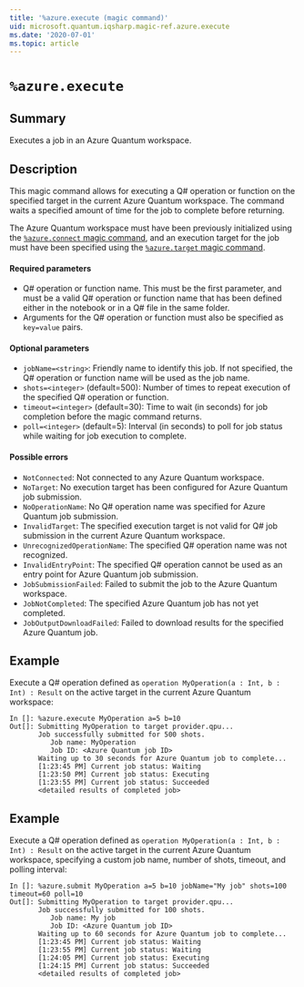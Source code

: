 ```yaml
---
title: '%azure.execute (magic command)'
uid: microsoft.quantum.iqsharp.magic-ref.azure.execute
ms.date: '2020-07-01'
ms.topic: article
---
```


<!--
    NB: This file has been automatically generated from Microsoft.Quantum.IQSharp.AzureClient.dll,
        please do not manually edit it.

    [DEBUG] JSON source:
        {"Name": "%azure.execute", "Documentation": {"Summary": "Executes a job in an Azure Quantum workspace.", "Full": null, "Description": "\r\nThis magic command allows for executing a Q# operation or function\r\non the specified target in the current Azure Quantum workspace.\r\nThe command waits a specified amount of time for the job to complete before returning.\r\n\r\nThe Azure Quantum workspace must have been previously initialized\r\nusing the [`%azure.connect` magic command](https://docs.microsoft.com/qsharp/api/iqsharp-magic/azure.connect),\r\nand an execution target for the job must have been specified using the\r\n[`%azure.target` magic command](https://docs.microsoft.com/qsharp/api/iqsharp-magic/azure.target).\r\n\r\n#### Required parameters\r\n\r\n- Q# operation or function name. This must be the first parameter, and must be a valid Q# operation\r\nor function name that has been defined either in the notebook or in a Q# file in the same folder.\r\n- Arguments for the Q# operation or function must also be specified as `key=value` pairs.\r\n\r\n#### Optional parameters\r\n\r\n- `jobName=<string>`: Friendly name to identify this job. If not specified,\r\nthe Q# operation or function name will be used as the job name.\r\n- `shots=<integer>` (default=500): Number of times to repeat execution of the\r\nspecified Q# operation or function.\r\n- `timeout=<integer>` (default=30): Time to wait (in seconds) for job completion\r\nbefore the magic command returns.\r\n- `poll=<integer>` (default=5): Interval (in seconds) to poll for\r\njob status while waiting for job execution to complete.\r\n\r\n#### Possible errors\r\n\r\n- `NotConnected`: Not connected to any Azure Quantum workspace.\r\n- `NoTarget`: No execution target has been configured for Azure Quantum job submission.\r\n- `NoOperationName`: No Q# operation name was specified for Azure Quantum job submission.\r\n- `InvalidTarget`: The specified execution target is not valid for Q# job submission in the current Azure Quantum workspace.\r\n- `UnrecognizedOperationName`: The specified Q# operation name was not recognized.\r\n- `InvalidEntryPoint`: The specified Q# operation cannot be used as an entry point for Azure Quantum job submission.\r\n- `JobSubmissionFailed`: Failed to submit the job to the Azure Quantum workspace.\r\n- `JobNotCompleted`: The specified Azure Quantum job has not yet completed.\r\n- `JobOutputDownloadFailed`: Failed to download results for the specified Azure Quantum job.\r\n                    ", "Remarks": null, "Examples": ["\r\nExecute a Q# operation defined as `operation MyOperation(a : Int, b : Int) : Result`\r\non the active target in the current Azure Quantum workspace:\r\n```\r\nIn []: %azure.execute MyOperation a=5 b=10\r\nOut[]: Submitting MyOperation to target provider.qpu...\r\n       Job successfully submitted for 500 shots.\r\n          Job name: MyOperation\r\n          Job ID: <Azure Quantum job ID>\r\n       Waiting up to 30 seconds for Azure Quantum job to complete...\r\n       [1:23:45 PM] Current job status: Waiting\r\n       [1:23:50 PM] Current job status: Executing\r\n       [1:23:55 PM] Current job status: Succeeded\r\n       <detailed results of completed job>\r\n```\r\n                        ", "\r\nExecute a Q# operation defined as `operation MyOperation(a : Int, b : Int) : Result`\r\non the active target in the current Azure Quantum workspace,\r\nspecifying a custom job name, number of shots, timeout, and polling interval:\r\n```\r\nIn []: %azure.submit MyOperation a=5 b=10 jobName=\"My job\" shots=100 timeout=60 poll=10\r\nOut[]: Submitting MyOperation to target provider.qpu...\r\n       Job successfully submitted for 100 shots.\r\n          Job name: My job\r\n          Job ID: <Azure Quantum job ID>\r\n       Waiting up to 60 seconds for Azure Quantum job to complete...\r\n       [1:23:45 PM] Current job status: Waiting\r\n       [1:23:55 PM] Current job status: Waiting\r\n       [1:24:05 PM] Current job status: Executing\r\n       [1:24:15 PM] Current job status: Succeeded\r\n       <detailed results of completed job>\r\n```\r\n                        "], "SeeAlso": null}, "AssemblyName": "Microsoft.Quantum.IQSharp.AzureClient"}
-->

# `%azure.execute`

## Summary

Executes a job in an Azure Quantum workspace.

## Description

This magic command allows for executing a Q# operation or function
on the specified target in the current Azure Quantum workspace.
The command waits a specified amount of time for the job to complete before returning.

The Azure Quantum workspace must have been previously initialized
using the [`%azure.connect` magic command](https://docs.microsoft.com/qsharp/api/iqsharp-magic/azure.connect),
and an execution target for the job must have been specified using the
[`%azure.target` magic command](https://docs.microsoft.com/qsharp/api/iqsharp-magic/azure.target).

#### Required parameters

- Q# operation or function name. This must be the first parameter, and must be a valid Q# operation
or function name that has been defined either in the notebook or in a Q# file in the same folder.
- Arguments for the Q# operation or function must also be specified as `key=value` pairs.

#### Optional parameters

- `jobName=<string>`: Friendly name to identify this job. If not specified,
the Q# operation or function name will be used as the job name.
- `shots=<integer>` (default=500): Number of times to repeat execution of the
specified Q# operation or function.
- `timeout=<integer>` (default=30): Time to wait (in seconds) for job completion
before the magic command returns.
- `poll=<integer>` (default=5): Interval (in seconds) to poll for
job status while waiting for job execution to complete.

#### Possible errors

- `NotConnected`: Not connected to any Azure Quantum workspace.
- `NoTarget`: No execution target has been configured for Azure Quantum job submission.
- `NoOperationName`: No Q# operation name was specified for Azure Quantum job submission.
- `InvalidTarget`: The specified execution target is not valid for Q# job submission in the current Azure Quantum workspace.
- `UnrecognizedOperationName`: The specified Q# operation name was not recognized.
- `InvalidEntryPoint`: The specified Q# operation cannot be used as an entry point for Azure Quantum job submission.
- `JobSubmissionFailed`: Failed to submit the job to the Azure Quantum workspace.
- `JobNotCompleted`: The specified Azure Quantum job has not yet completed.
- `JobOutputDownloadFailed`: Failed to download results for the specified Azure Quantum job.

## Example

Execute a Q# operation defined as `operation MyOperation(a : Int, b : Int) : Result`
on the active target in the current Azure Quantum workspace:
```
In []: %azure.execute MyOperation a=5 b=10
Out[]: Submitting MyOperation to target provider.qpu...
       Job successfully submitted for 500 shots.
          Job name: MyOperation
          Job ID: <Azure Quantum job ID>
       Waiting up to 30 seconds for Azure Quantum job to complete...
       [1:23:45 PM] Current job status: Waiting
       [1:23:50 PM] Current job status: Executing
       [1:23:55 PM] Current job status: Succeeded
       <detailed results of completed job>
```

## Example

Execute a Q# operation defined as `operation MyOperation(a : Int, b : Int) : Result`
on the active target in the current Azure Quantum workspace,
specifying a custom job name, number of shots, timeout, and polling interval:
```
In []: %azure.submit MyOperation a=5 b=10 jobName="My job" shots=100 timeout=60 poll=10
Out[]: Submitting MyOperation to target provider.qpu...
       Job successfully submitted for 100 shots.
          Job name: My job
          Job ID: <Azure Quantum job ID>
       Waiting up to 60 seconds for Azure Quantum job to complete...
       [1:23:45 PM] Current job status: Waiting
       [1:23:55 PM] Current job status: Waiting
       [1:24:05 PM] Current job status: Executing
       [1:24:15 PM] Current job status: Succeeded
       <detailed results of completed job>
```
